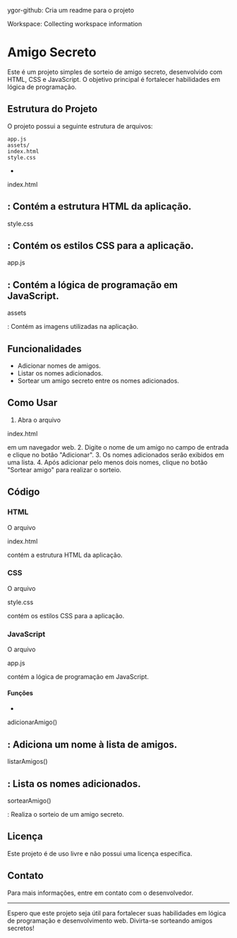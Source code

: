 ygor-github: Cria um readme para o projeto

Workspace: Collecting workspace information

# Amigo Secreto

Este é um projeto simples de sorteio de amigo secreto, desenvolvido com HTML, CSS e JavaScript. O objetivo principal é fortalecer habilidades em lógica de programação.

## Estrutura do Projeto

O projeto possui a seguinte estrutura de arquivos:

```
app.js
assets/
index.html
style.css
```

- 

index.html

: Contém a estrutura HTML da aplicação.
- 

style.css

: Contém os estilos CSS para a aplicação.
- 

app.js

: Contém a lógica de programação em JavaScript.
- 

assets

: Contém as imagens utilizadas na aplicação.

## Funcionalidades

- Adicionar nomes de amigos.
- Listar os nomes adicionados.
- Sortear um amigo secreto entre os nomes adicionados.

## Como Usar

1. Abra o arquivo 

index.html

 em um navegador web.
2. Digite o nome de um amigo no campo de entrada e clique no botão "Adicionar".
3. Os nomes adicionados serão exibidos em uma lista.
4. Após adicionar pelo menos dois nomes, clique no botão "Sortear amigo" para realizar o sorteio.

## Código

### HTML

O arquivo 

index.html

 contém a estrutura HTML da aplicação.

### CSS

O arquivo 

style.css

 contém os estilos CSS para a aplicação.

### JavaScript

O arquivo 

app.js

 contém a lógica de programação em JavaScript.

#### Funções

- 

adicionarAmigo()

: Adiciona um nome à lista de amigos.
- 

listarAmigos()

: Lista os nomes adicionados.
- 

sortearAmigo()

: Realiza o sorteio de um amigo secreto.

## Licença

Este projeto é de uso livre e não possui uma licença específica.

## Contato

Para mais informações, entre em contato com o desenvolvedor.

---

Espero que este projeto seja útil para fortalecer suas habilidades em lógica de programação e desenvolvimento web. Divirta-se sorteando amigos secretos!